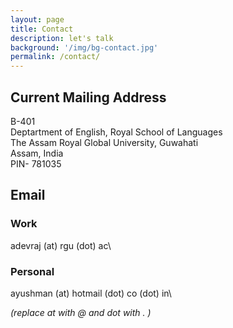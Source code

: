 ```yaml
---
layout: page
title: Contact 
description: let's talk
background: '/img/bg-contact.jpg'
permalink: /contact/
---
```


## Current Mailing Address 

B-401\
Deptartment of English, Royal School of Languages\
The Assam Royal Global University, Guwahati\
Assam, India\
PIN- 781035

## Email

### Work
adevraj (at) rgu (dot) ac\

### Personal
ayushman (at) hotmail (dot) co (dot) in\

  
*(replace at with @ and dot with . )*
